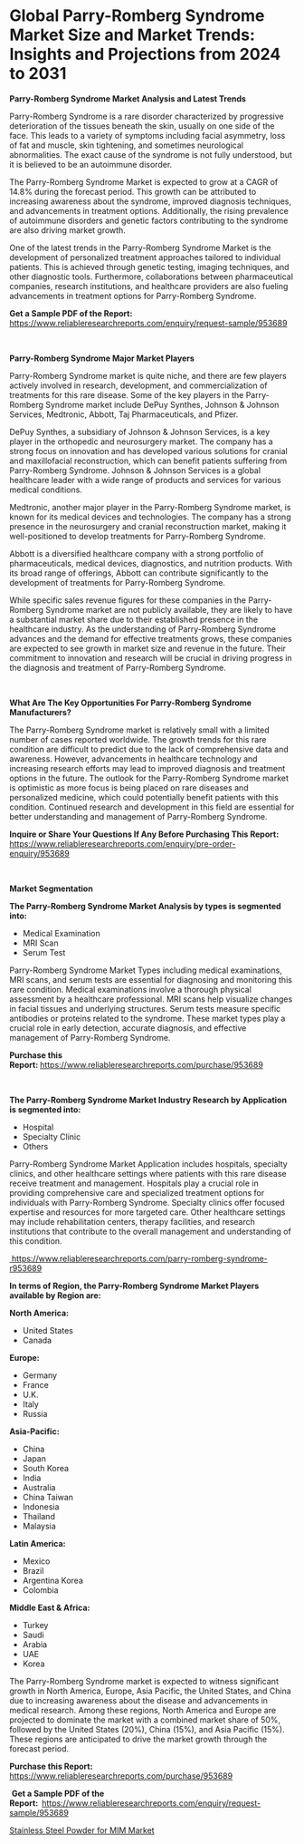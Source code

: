 <p><h1>Global Parry-Romberg Syndrome Market Size and Market Trends: Insights and Projections from 2024 to 2031</h1></p><p><strong>Parry-Romberg Syndrome Market Analysis and Latest Trends</strong></p>
<p><p>Parry-Romberg Syndrome is a rare disorder characterized by progressive deterioration of the tissues beneath the skin, usually on one side of the face. This leads to a variety of symptoms including facial asymmetry, loss of fat and muscle, skin tightening, and sometimes neurological abnormalities. The exact cause of the syndrome is not fully understood, but it is believed to be an autoimmune disorder.</p><p>The Parry-Romberg Syndrome Market is expected to grow at a CAGR of 14.8% during the forecast period. This growth can be attributed to increasing awareness about the syndrome, improved diagnosis techniques, and advancements in treatment options. Additionally, the rising prevalence of autoimmune disorders and genetic factors contributing to the syndrome are also driving market growth.</p><p>One of the latest trends in the Parry-Romberg Syndrome Market is the development of personalized treatment approaches tailored to individual patients. This is achieved through genetic testing, imaging techniques, and other diagnostic tools. Furthermore, collaborations between pharmaceutical companies, research institutions, and healthcare providers are also fueling advancements in treatment options for Parry-Romberg Syndrome.</p></p>
<p><strong>Get a Sample PDF of the Report:&nbsp;</strong> <a href="https://www.reliableresearchreports.com/enquiry/request-sample/953689">https://www.reliableresearchreports.com/enquiry/request-sample/953689</a></p>
<p>&nbsp;</p>
<p><strong>Parry-Romberg Syndrome Major Market Players</strong></p>
<p><p>Parry-Romberg Syndrome market is quite niche, and there are few players actively involved in research, development, and commercialization of treatments for this rare disease. Some of the key players in the Parry-Romberg Syndrome market include DePuy Synthes, Johnson & Johnson Services, Medtronic, Abbott, Taj Pharmaceuticals, and Pfizer.</p><p>DePuy Synthes, a subsidiary of Johnson & Johnson Services, is a key player in the orthopedic and neurosurgery market. The company has a strong focus on innovation and has developed various solutions for cranial and maxillofacial reconstruction, which can benefit patients suffering from Parry-Romberg Syndrome. Johnson & Johnson Services is a global healthcare leader with a wide range of products and services for various medical conditions.</p><p>Medtronic, another major player in the Parry-Romberg Syndrome market, is known for its medical devices and technologies. The company has a strong presence in the neurosurgery and cranial reconstruction market, making it well-positioned to develop treatments for Parry-Romberg Syndrome.</p><p>Abbott is a diversified healthcare company with a strong portfolio of pharmaceuticals, medical devices, diagnostics, and nutrition products. With its broad range of offerings, Abbott can contribute significantly to the development of treatments for Parry-Romberg Syndrome.</p><p>While specific sales revenue figures for these companies in the Parry-Romberg Syndrome market are not publicly available, they are likely to have a substantial market share due to their established presence in the healthcare industry. As the understanding of Parry-Romberg Syndrome advances and the demand for effective treatments grows, these companies are expected to see growth in market size and revenue in the future. Their commitment to innovation and research will be crucial in driving progress in the diagnosis and treatment of Parry-Romberg Syndrome.</p></p>
<p>&nbsp;</p>
<p><strong>What Are The Key Opportunities For Parry-Romberg Syndrome Manufacturers?</strong></p>
<p><p>The Parry-Romberg Syndrome market is relatively small with a limited number of cases reported worldwide. The growth trends for this rare condition are difficult to predict due to the lack of comprehensive data and awareness. However, advancements in healthcare technology and increasing research efforts may lead to improved diagnosis and treatment options in the future. The outlook for the Parry-Romberg Syndrome market is optimistic as more focus is being placed on rare diseases and personalized medicine, which could potentially benefit patients with this condition. Continued research and development in this field are essential for better understanding and management of Parry-Romberg Syndrome.</p></p>
<p><strong>Inquire or Share Your Questions If Any Before Purchasing This Report:</strong> <a href="https://www.reliableresearchreports.com/enquiry/pre-order-enquiry/953689">https://www.reliableresearchreports.com/enquiry/pre-order-enquiry/953689</a></p>
<p>&nbsp;</p>
<p><strong>Market Segmentation</strong></p>
<p><strong>The Parry-Romberg Syndrome Market Analysis by types is segmented into:</strong></p>
<p><ul><li>Medical Examination</li><li>MRI Scan</li><li>Serum Test</li></ul></p>
<p><p>Parry-Romberg Syndrome Market Types including medical examinations, MRI scans, and serum tests are essential for diagnosing and monitoring this rare condition. Medical examinations involve a thorough physical assessment by a healthcare professional. MRI scans help visualize changes in facial tissues and underlying structures. Serum tests measure specific antibodies or proteins related to the syndrome. These market types play a crucial role in early detection, accurate diagnosis, and effective management of Parry-Romberg Syndrome.</p></p>
<p><strong>Purchase this Report:&nbsp;</strong><a href="https://www.reliableresearchreports.com/purchase/953689">https://www.reliableresearchreports.com/purchase/953689</a></p>
<p>&nbsp;</p>
<p><strong>The Parry-Romberg Syndrome Market Industry Research by Application is segmented into:</strong></p>
<p><ul><li>Hospital</li><li>Specialty Clinic</li><li>Others</li></ul></p>
<p><p>Parry-Romberg Syndrome Market Application includes hospitals, specialty clinics, and other healthcare settings where patients with this rare disease receive treatment and management. Hospitals play a crucial role in providing comprehensive care and specialized treatment options for individuals with Parry-Romberg Syndrome. Specialty clinics offer focused expertise and resources for more targeted care. Other healthcare settings may include rehabilitation centers, therapy facilities, and research institutions that contribute to the overall management and understanding of this condition.</p></p>
<p><a href="https://www.reliableresearchreports.com/parry-romberg-syndrome-r953689">&nbsp;https://www.reliableresearchreports.com/parry-romberg-syndrome-r953689</a></p>
<p><strong>In terms of Region, the Parry-Romberg Syndrome Market Players available by Region are:</strong></p>
<p>
    <p> <strong> North America: </strong>
        <ul>
            <li>United States</li>
            <li>Canada</li>
        </ul>
        </p> 
    <p> <strong> Europe: </strong>
        <ul>
            <li>Germany</li>
            <li>France</li>
            <li>U.K.</li>
            <li>Italy</li>
            <li>Russia</li>
        </ul>
        </p> 
    <p> <strong> Asia-Pacific: </strong>
        <ul>
            <li>China</li>
            <li>Japan</li>
            <li>South Korea</li>
            <li>India</li>
            <li>Australia</li>
            <li>China Taiwan</li>
            <li>Indonesia</li>
            <li>Thailand</li>
            <li>Malaysia</li>
        </ul>
        </p> 
    <p> <strong> Latin America: </strong>
        <ul>
            <li>Mexico</li>
            <li>Brazil</li>
            <li>Argentina Korea</li>
            <li>Colombia</li>
        </ul>
        </p> 
    <p> <strong> Middle East & Africa: </strong>
        <ul>
            <li>Turkey</li>
            <li>Saudi</li>
            <li>Arabia</li>
            <li>UAE</li>
            <li>Korea</li>
        </ul>
    </p>
    </p>
<p><p>The Parry-Romberg Syndrome market is expected to witness significant growth in North America, Europe, Asia Pacific, the United States, and China due to increasing awareness about the disease and advancements in medical research. Among these regions, North America and Europe are projected to dominate the market with a combined market share of 50%, followed by the United States (20%), China (15%), and Asia Pacific (15%). These regions are anticipated to drive the market growth through the forecast period.</p></p>
<p><strong>Purchase this Report: </strong><a href="https://www.reliableresearchreports.com/purchase/953689">https://www.reliableresearchreports.com/purchase/953689</a></p>
<p>&nbsp;<strong>Get a Sample PDF of the Report:&nbsp;&nbsp;</strong><a href="https://www.reliableresearchreports.com/enquiry/request-sample/953689">https://www.reliableresearchreports.com/enquiry/request-sample/953689</a></p>
<p><strong></strong></p>
<p><p><a href="https://crocus-run-b5a.notion.site/Stainless-Steel-Powder-for-MIM-Market-Insights-into-Market-CAGR-Market-Trends-and-Growth-Strategi-83bdd9b7f2d6400db75c8fb92a4f990d">Stainless Steel Powder for MIM Market</a></p></p>